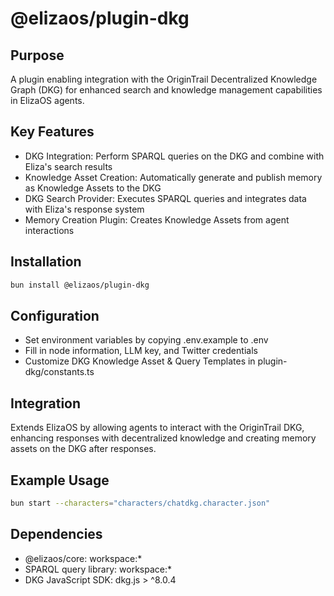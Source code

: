# @elizaos/plugin-dkg

## Purpose

A plugin enabling integration with the OriginTrail Decentralized Knowledge Graph (DKG) for enhanced search and knowledge management capabilities in ElizaOS agents.

## Key Features

- DKG Integration: Perform SPARQL queries on the DKG and combine with Eliza's search results
- Knowledge Asset Creation: Automatically generate and publish memory as Knowledge Assets to the DKG
- DKG Search Provider: Executes SPARQL queries and integrates data with Eliza's response system
- Memory Creation Plugin: Creates Knowledge Assets from agent interactions

## Installation

```bash
bun install @elizaos/plugin-dkg
```

## Configuration

- Set environment variables by copying .env.example to .env
- Fill in node information, LLM key, and Twitter credentials
- Customize DKG Knowledge Asset & Query Templates in plugin-dkg/constants.ts

## Integration

Extends ElizaOS by allowing agents to interact with the OriginTrail DKG, enhancing responses with decentralized knowledge and creating memory assets on the DKG after responses.

## Example Usage

```bash
bun start --characters="characters/chatdkg.character.json"
```

## Dependencies

- @elizaos/core: workspace:\*
- SPARQL query library: workspace:\*
- DKG JavaScript SDK: dkg.js > ^8.0.4
